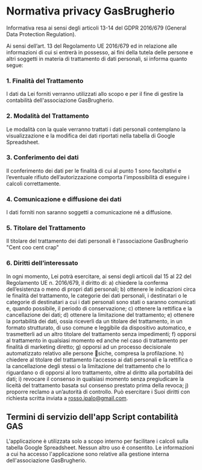 # Normativa privacy GasBrugherio

Informativa resa ai sensi degli articoli 13-14 del GDPR 2016/679 (General Data Protection Regulation).

Ai sensi dell’art. 13 del Regolamento UE 2016/679 ed in relazione alle informazioni di cui si entrerà in possesso, ai fini della
tutela delle persone e altri soggetti in materia di trattamento di dati personali, si informa quanto segue:

### 1. Finalità del Trattamento
I dati da Lei forniti verranno utilizzati allo scopo e per il fine di gestire la contabilità dell'associazione GasBrugherio.

### 2. Modalità del Trattamento
Le modalità con la quale verranno trattati i dati personali contemplano la visualizzazione e la modifica dei dati riportati nella tabella di Google Spreadsheet.
### 3. Conferimento dei dati
Il conferimento dei dati per le finalità di cui al punto 1 sono facoltativi e
l’eventuale rifiuto dell’autorizzazione comporta l'impossibilità di eseguire i calcoli correttamente.
### 4. Comunicazione e diffusione dei dati
I dati forniti non saranno soggetti a comunicazione né a diffusione.
### 5. Titolare del Trattamento
Il titolare del trattamento dei dati personali è l'associazione GasBrugherio "Cent coo cent crap"
### 6. Diritti dell’interessato
In ogni momento, Lei potrà esercitare, ai sensi degli articoli dal 15 al 22 del Regolamento UE n. 2016/679, il diritto di:
a) chiedere la conferma dell’esistenza o meno di propri dati personali;
b) ottenere le indicazioni circa le finalità del trattamento, le categorie dei dati personali, i destinatari o le categorie di
destinatari a cui i dati personali sono stati o saranno comunicati e, quando possibile, il periodo di conservazione;
c) ottenere la rettifica e la cancellazione dei dati;
d) ottenere la limitazione del trattamento;
e) ottenere la portabilità dei dati, ossia riceverli da un titolare del trattamento, in un formato strutturato, di uso comune e
leggibile da dispositivo automatico, e trasmetterli ad un altro titolare del trattamento senza impedimenti;
f) opporsi al trattamento in qualsiasi momento ed anche nel caso di trattamento per finalità di marketing diretto;
g) opporsi ad un processo decisionale automatizzato relativo alle persone siche, compresa la profilazione.
h) chiedere al titolare del trattamento l’accesso ai dati personali e la rettifica o la cancellazione degli stessi o la limitazione
del trattamento che lo riguardano o di opporsi al loro trattamento, oltre al diritto alla portabilità dei dati;
i) revocare il consenso in qualsiasi momento senza pregiudicare la liceità del trattamento basata sul consenso prestato
prima della revoca;
j) proporre reclamo a un’autorità di controllo.
Può esercitare i Suoi diritti con richiesta scritta inviata a rosso.ipalo@gmail.com.

## Termini di servizio dell'app Script contabilità GAS

L'applicazione è utilizzata solo a scopo interno per facilitare i calcoli sulla tabella Google Spreadsheet. Nessun altro uso è consentito. Le informazioni a cui ha accesso l'applicazione sono relative alla gestione interna dell'associazione GasBrugherio.
